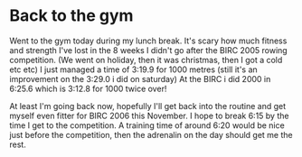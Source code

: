 # Back to the gym

Went to the gym today during my lunch break. It's scary how much fitness and strength I've lost in the 8 weeks I didn't go after the BIRC 2005 rowing competition. (We went on holiday, then it was christmas, then I got a cold etc etc) I just managed a time of 3:19.9 for 1000 metres (still it's an improvement on the 3:29.0 i did on saturday) At the BIRC i did 2000 in 6:25.6 which is 3:12.8 for 1000 twice over!

At least I'm going back now, hopefully I'll get back into the routine and  get myself even fitter for BIRC 2006 this November. I hope to break 6:15 by the time I get to the competition. A training time of around 6:20 would be nice just before the competition, then the adrenalin on the day should get me the  rest.
